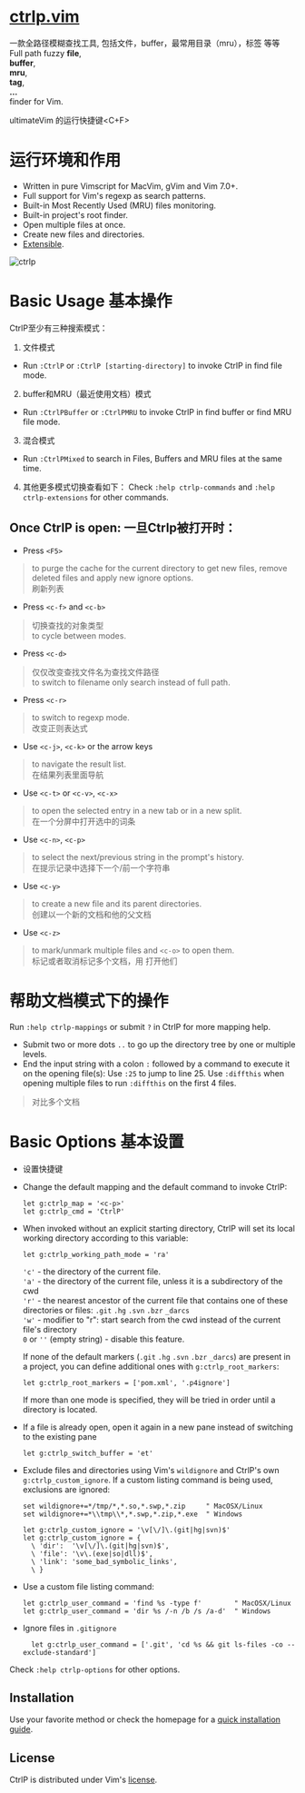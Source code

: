 # [ctrlp.vim](https://github.com/ctrlpvim/ctrlp.vim)  

一款全路径模糊查找工具, 包括文件，buffer，最常用目录（mru），标签 等等  
Full path fuzzy
__file__,  
__buffer__,  
__mru__,  
__tag__,  
__...__  
finder for Vim.  

ultimateVim 的运行快捷键<C+F>  

# 运行环境和作用  

* Written in pure Vimscript for MacVim, gVim and Vim 7.0+.
* Full support for Vim's regexp as search patterns.
* Built-in Most Recently Used (MRU) files monitoring.
* Built-in project's root finder.
* Open multiple files at once.
* Create new files and directories.
* [Extensible][2].

![ctrlp][1]

# Basic Usage  基本操作  
CtrlP至少有三种搜索模式：
1. 文件模式  
* Run `:CtrlP` or `:CtrlP [starting-directory]` to invoke CtrlP in find file mode.  

2. buffer和MRU（最近使用文档）模式  
* Run `:CtrlPBuffer` or `:CtrlPMRU` to invoke CtrlP in find buffer or find MRU file mode.

3. 混合模式  
* Run `:CtrlPMixed` to search in Files, Buffers and MRU files at the same time.  

4. 其他更多模式切换查看如下：
Check `:help ctrlp-commands` and `:help ctrlp-extensions` for other commands.  

## Once CtrlP is open: 一旦Ctrlp被打开时：  

* Press `<F5>`  
> to purge the cache for the current directory to get new files, remove deleted files and apply new ignore options.  
> 刷新列表  

* Press `<c-f>` and `<c-b>`   
> 切换查找的对象类型  
> to cycle between modes.  

* Press `<c-d>`   
> 仅仅改变查找文件名为查找文件路径  
> to switch to filename only search instead of full path.  

* Press `<c-r>`   
> to switch to regexp mode.  
> 改变正则表达式  

* Use `<c-j>`, `<c-k>` or the arrow keys   
> to navigate the result list.  
> 在结果列表里面导航  

* Use `<c-t>` or `<c-v>`, `<c-x>`   
> to open the selected entry in a new tab or in a new split.  
> 在一个分屏中打开选中的词条  

* Use `<c-n>`, `<c-p>`   
> to select the next/previous string in the prompt's history.  
> 在提示记录中选择下一个/前一个字符串  

* Use `<c-y>`   
> to create a new file and its parent directories.  
> 创建以一个新的文档和他的父文档  

* Use `<c-z>`   
> to mark/unmark multiple files and `<c-o>` to open them.  
> 标记或者取消标记多个文档，用<C-O> 打开他们  

# 帮助文档模式下的操作  

Run `:help ctrlp-mappings` or submit `?` in CtrlP for more mapping help.  

* Submit two or more dots `..` to go up the directory tree by one or multiple levels.
* End the input string with a colon `:` followed by a command to execute it on the opening file(s):
Use `:25` to jump to line 25.
Use `:diffthis` when opening multiple files to run `:diffthis` on the first 4 files.  
> 对比多个文档  

# Basic Options 基本设置  

* 设置快捷键
* Change the default mapping and the default command to invoke CtrlP:

    ```vim
    let g:ctrlp_map = '<c-p>'
    let g:ctrlp_cmd = 'CtrlP'
    ```

* When invoked without an explicit starting directory, CtrlP will set its local working directory according to this variable:

    ```vim
    let g:ctrlp_working_path_mode = 'ra'
    ```

    `'c'` - the directory of the current file.  
    `'a'` - the directory of the current file, unless it is a subdirectory of the cwd  
    `'r'` - the nearest ancestor of the current file that contains one of these directories or files: `.git` `.hg` `.svn` `.bzr` `_darcs`  
    `'w'` - modifier to "r": start search from the cwd instead of the current file's directory  
    `0` or `''` (empty string) - disable this feature.

    If none of the default markers (`.git` `.hg` `.svn` `.bzr` `_darcs`) are present in a project, you can define additional ones with `g:ctrlp_root_markers`:

    ```vim
    let g:ctrlp_root_markers = ['pom.xml', '.p4ignore']
    ```

    If more than one mode is specified, they will be tried in order until a directory is located.

* If a file is already open, open it again in a new pane instead of switching to the existing pane

    `let g:ctrlp_switch_buffer = 'et'`

* Exclude files and directories using Vim's `wildignore` and CtrlP's own `g:ctrlp_custom_ignore`. If a custom listing command is being used, exclusions are ignored:

    ```vim
    set wildignore+=*/tmp/*,*.so,*.swp,*.zip     " MacOSX/Linux
    set wildignore+=*\\tmp\\*,*.swp,*.zip,*.exe  " Windows

    let g:ctrlp_custom_ignore = '\v[\/]\.(git|hg|svn)$'
    let g:ctrlp_custom_ignore = {
      \ 'dir':  '\v[\/]\.(git|hg|svn)$',
      \ 'file': '\v\.(exe|so|dll)$',
      \ 'link': 'some_bad_symbolic_links',
      \ }
    ```

* Use a custom file listing command:

    ```vim
    let g:ctrlp_user_command = 'find %s -type f'        " MacOSX/Linux
    let g:ctrlp_user_command = 'dir %s /-n /b /s /a-d'  " Windows
    ```

* Ignore files in `.gitignore`
    
    ```vim
      let g:ctrlp_user_command = ['.git', 'cd %s && git ls-files -co --exclude-standard']
    ```

Check `:help ctrlp-options` for other options.


## Installation
Use your favorite method or check the homepage for a [quick installation guide][3].

## License
CtrlP is distributed under Vim's [license][4].

[1]: http://i.imgur.com/aOcwHwt.png
[2]: https://github.com/ctrlpvim/ctrlp.vim/tree/extensions
[3]: http://ctrlpvim.github.com/ctrlp.vim#installation
[4]: http://vimdoc.sourceforge.net/htmldoc/uganda.html

